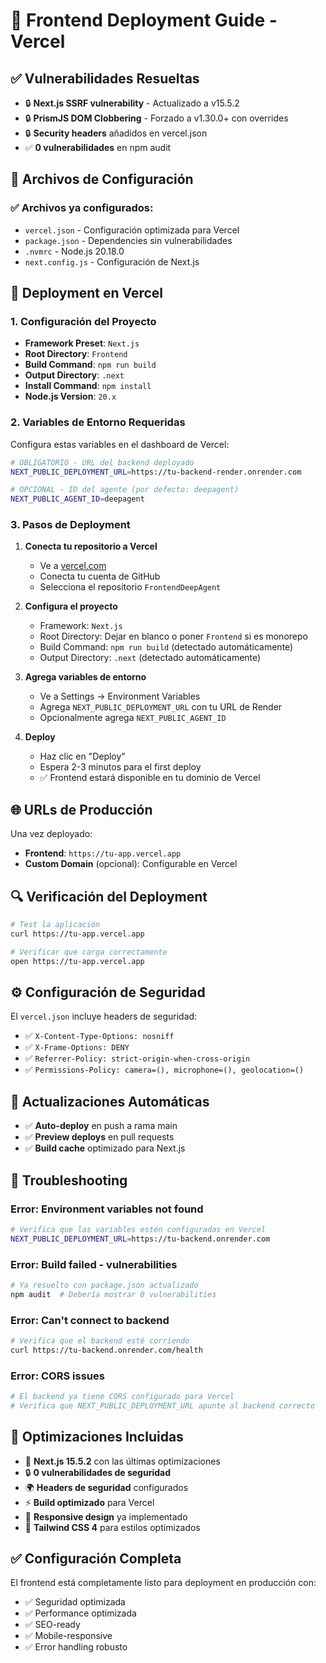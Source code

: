 # 🚀 Frontend Deployment Guide - Vercel

## ✅ **Vulnerabilidades Resueltas**
- 🔒 **Next.js SSRF vulnerability** - Actualizado a v15.5.2
- 🔒 **PrismJS DOM Clobbering** - Forzado a v1.30.0+ con overrides
- 🔒 **Security headers** añadidos en vercel.json
- ✅ **0 vulnerabilidades** en npm audit

## 📁 **Archivos de Configuración**

### ✅ Archivos ya configurados:
- `vercel.json` - Configuración optimizada para Vercel
- `package.json` - Dependencies sin vulnerabilidades
- `.nvmrc` - Node.js 20.18.0
- `next.config.js` - Configuración de Next.js

## 🚀 **Deployment en Vercel**

### 1. **Configuración del Proyecto**
- **Framework Preset**: `Next.js`
- **Root Directory**: `Frontend` 
- **Build Command**: `npm run build`
- **Output Directory**: `.next`
- **Install Command**: `npm install`
- **Node.js Version**: `20.x`

### 2. **Variables de Entorno Requeridas**

Configura estas variables en el dashboard de Vercel:

```bash
# OBLIGATORIO - URL del backend deployado
NEXT_PUBLIC_DEPLOYMENT_URL=https://tu-backend-render.onrender.com

# OPCIONAL - ID del agente (por defecto: deepagent)
NEXT_PUBLIC_AGENT_ID=deepagent
```

### 3. **Pasos de Deployment**

1. **Conecta tu repositorio a Vercel**
   - Ve a [vercel.com](https://vercel.com)
   - Conecta tu cuenta de GitHub
   - Selecciona el repositorio `FrontendDeepAgent`

2. **Configura el proyecto**
   - Framework: `Next.js`
   - Root Directory: Dejar en blanco o poner `Frontend` si es monorepo
   - Build Command: `npm run build` (detectado automáticamente)
   - Output Directory: `.next` (detectado automáticamente)

3. **Agrega variables de entorno**
   - Ve a Settings → Environment Variables
   - Agrega `NEXT_PUBLIC_DEPLOYMENT_URL` con tu URL de Render
   - Opcionalmente agrega `NEXT_PUBLIC_AGENT_ID`

4. **Deploy**
   - Haz clic en "Deploy"
   - Espera 2-3 minutos para el first deploy
   - ✅ Frontend estará disponible en tu dominio de Vercel

## 🌐 **URLs de Producción**

Una vez deployado:
- **Frontend**: `https://tu-app.vercel.app`
- **Custom Domain** (opcional): Configurable en Vercel

## 🔍 **Verificación del Deployment**

```bash
# Test la aplicación
curl https://tu-app.vercel.app

# Verificar que carga correctamente
open https://tu-app.vercel.app
```

## ⚙️ **Configuración de Seguridad**

El `vercel.json` incluye headers de seguridad:
- ✅ `X-Content-Type-Options: nosniff`
- ✅ `X-Frame-Options: DENY`  
- ✅ `Referrer-Policy: strict-origin-when-cross-origin`
- ✅ `Permissions-Policy: camera=(), microphone=(), geolocation=()`

## 🔄 **Actualizaciones Automáticas**

- ✅ **Auto-deploy** en push a rama main
- ✅ **Preview deploys** en pull requests
- ✅ **Build cache** optimizado para Next.js

## 🐛 **Troubleshooting**

### **Error: Environment variables not found**
```bash
# Verifica que las variables estén configuradas en Vercel
NEXT_PUBLIC_DEPLOYMENT_URL=https://tu-backend.onrender.com
```

### **Error: Build failed - vulnerabilities**
```bash
# Ya resuelto con package.json actualizado
npm audit  # Debería mostrar 0 vulnerabilities
```

### **Error: Can't connect to backend**
```bash
# Verifica que el backend esté corriendo
curl https://tu-backend.onrender.com/health
```

### **Error: CORS issues**
```bash
# El backend ya tiene CORS configurado para Vercel
# Verifica que NEXT_PUBLIC_DEPLOYMENT_URL apunte al backend correcto
```

## 🎯 **Optimizaciones Incluidas**

- 🚀 **Next.js 15.5.2** con las últimas optimizaciones
- 🔒 **0 vulnerabilidades de seguridad** 
- 🌍 **Headers de seguridad** configurados
- ⚡ **Build optimizado** para Vercel
- 📱 **Responsive design** ya implementado
- 🎨 **Tailwind CSS 4** para estilos optimizados

## ✅ **Configuración Completa**

El frontend está completamente listo para deployment en producción con:
- ✅ Seguridad optimizada
- ✅ Performance optimizada  
- ✅ SEO-ready
- ✅ Mobile-responsive
- ✅ Error handling robusto